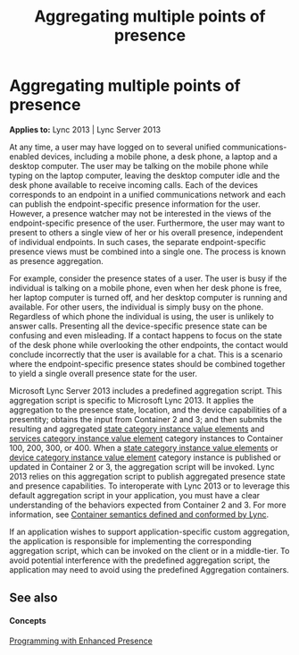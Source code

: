 ﻿---
title: Aggregating multiple points of presence
TOCTitle: Aggregating multiple points of presence
ms:assetid: 59a45fa5-7377-42b7-8ebe-e046371f7b53
ms:mtpsurl: https://msdn.microsoft.com/en-us/library/Dn454621(v=office.15)
ms:contentKeyID: 57093180
ms.date: 07/24/2014
mtps_version: v=office.15
---

# Aggregating multiple points of presence


**Applies to:** Lync 2013 | Lync Server 2013

At any time, a user may have logged on to several unified communications-enabled devices, including a mobile phone, a desk phone, a laptop and a desktop computer. The user may be talking on the mobile phone while typing on the laptop computer, leaving the desktop computer idle and the desk phone available to receive incoming calls. Each of the devices corresponds to an endpoint in a unified communications network and each can publish the endpoint-specific presence information for the user. However, a presence watcher may not be interested in the views of the endpoint-specific presence of the user. Furthermore, the user may want to present to others a single view of her or his overall presence, independent of individual endpoints. In such cases, the separate endpoint-specific presence views must be combined into a single one. The process is known as presence aggregation.

For example, consider the presence states of a user. The user is busy if the individual is talking on a mobile phone, even when her desk phone is free, her laptop computer is turned off, and her desktop computer is running and available. For other users, the individual is simply busy on the phone. Regardless of which phone the individual is using, the user is unlikely to answer calls. Presenting all the device-specific presence state can be confusing and even misleading. If a contact happens to focus on the state of the desk phone while overlooking the other endpoints, the contact would conclude incorrectly that the user is available for a chat. This is a scenario where the endpoint-specific presence states should be combined together to yield a single overall presence state for the user.

Microsoft Lync Server 2013 includes a predefined aggregation script. This aggregation script is specific to Microsoft Lync 2013. It applies the aggregation to the presence state, location, and the device capabilities of a presentity; obtains the input from Container 2 and 3; and then submits the resulting and aggregated [state category instance value elements](state-category-instance-value-elements.md) and [services category instance value element](services-category-instance-value-element.md) category instances to Container 100, 200, 300, or 400. When a [state category instance value elements](state-category-instance-value-elements.md) or [device category instance value element](device-category-instance-value-element.md) category instance is published or updated in Container 2 or 3, the aggregation script will be invoked. Lync 2013 relies on this aggregation script to publish aggregated presence state and presence capabilities. To interoperate with Lync 2013 or to leverage this default aggregation script in your application, you must have a clear understanding of the behaviors expected from Container 2 and 3. For more information, see [Container semantics defined and conformed by Lync](container-semantics-defined-and-conformed-by-lync.md).

If an application wishes to support application-specific custom aggregation, the application is responsible for implementing the corresponding aggregation script, which can be invoked on the client or in a middle-tier. To avoid potential interference with the predefined aggregation script, the application may need to avoid using the predefined Aggregation containers.

## See also

#### Concepts

[Programming with Enhanced Presence](programming-with-enhanced-presence.md)

